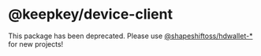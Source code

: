 # @keepkey/device-client

This package has been deprecated. Please use [@shapeshiftoss/hdwallet-*](https://github.com/shapeshift/hdwallet) for new projects!
